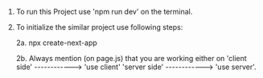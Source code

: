 1. To run this Project use 'npm run dev' on the terminal.

2. To initialize the similar project use following steps:

    2a. npx create-next-app    <!-- Creating 'React App' using 'Next' -->

    2b. Always mention (on page.js) that you are working either on 
         'client side' ------------> 'use client'
         'server side' ------------> 'use server'.